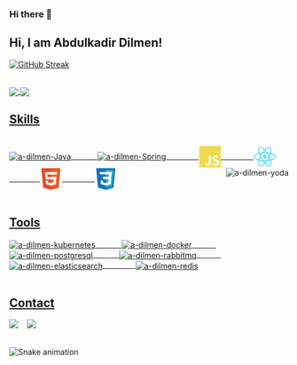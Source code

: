 ### Hi there 👋
## Hi, I am Abdulkadir Dilmen! 


[![GitHub Streak](https://streak-stats.demolab.com/?user=a-dilmen&theme=dark)](https://git.io/streak-stats)



<!--
**a-dilmen/a-dilmen** is a ✨ _special_ ✨ repository because its `README.md` (this file) appears on your GitHub profile.

Here are some ideas to get you started:

- 🔭 I’m currently working on ...
- 🌱 I’m currently learning ...
- 👯 I’m looking to collaborate on ...
- 🤔 I’m looking for help with ...
- 💬 Ask me about ...
- 📫 How to reach me: ...
- 😄 Pronouns: ...
- ⚡ Fun fact: ...
-->

</br>

 <div>
  <a href="https://github.com/a-dilmen">
   <img align="center" height="170" src="https://github-readme-stats.vercel.app/api/top-langs/?username=a-dilmen&layout=compact&langs_count=16&theme=dracula"/>
  <img align="center" src="https://github-readme-stats.vercel.app/api?username=a-dilmen&show_icons=true&theme=dracula&include_all_commits=true&count_private=true&hide=issues"/>
</div>
 
 ## Skills
<div style="display: inline_block"><br>
  <img height="40" align="center" alt="a-dilmen-Java" height="30" width="40" src="https://www.svgrepo.com/show/452234/java.svg">
 &nbsp;&nbsp;&nbsp;&nbsp;&nbsp;&nbsp;&nbsp;&nbsp;&nbsp;&nbsp;
  <img height="40" align="center" alt="a-dilmen-Spring" height="30" width="40" src="https://www.svgrepo.com/show/376350/spring.svg">
 &nbsp;&nbsp;&nbsp;&nbsp;&nbsp;&nbsp;&nbsp;&nbsp;&nbsp;&nbsp;&nbsp;&nbsp;&nbsp;
  <img height="40" align="center" alt="a-dilmen-Js" height="30" width="40" src="https://raw.githubusercontent.com/devicons/devicon/master/icons/javascript/javascript-plain.svg">
 &nbsp;&nbsp;&nbsp;&nbsp;&nbsp;&nbsp;&nbsp;&nbsp;&nbsp;&nbsp;&nbsp;&nbsp;&nbsp;
  <img height="40" align="center" alt="a-dilmen-React" height="30" width="40" src="https://raw.githubusercontent.com/devicons/devicon/master/icons/react/react-original.svg">
 &nbsp;&nbsp;&nbsp;&nbsp;&nbsp;&nbsp;&nbsp;&nbsp;&nbsp;&nbsp;&nbsp;&nbsp;&nbsp;
  <img height="40" align="center" alt="a-dilmen-HTML" height="30" width="40" src="https://raw.githubusercontent.com/devicons/devicon/master/icons/html5/html5-original.svg">
 &nbsp;&nbsp;&nbsp;&nbsp;&nbsp;&nbsp;&nbsp;&nbsp;&nbsp;&nbsp;&nbsp;&nbsp;&nbsp;
  <img height="40" align="center" alt="a-dilmen-CSS" height="30" width="40" src="https://raw.githubusercontent.com/devicons/devicon/master/icons/css3/css3-original.svg">
  <img align="right" height="180em" alt="a-dilmen-yoda" src="https://media.giphy.com/media/l44Qqz6gO6JiVV3pu/giphy.gif">
</div>
  
</br>

## Tools 
<div> 
<img height="40" align="center" alt="a-dilmen-kubernetes" height="30" width="40" src="https://www.svgrepo.com/show/448233/kubernetes.svg">
 &nbsp;&nbsp;&nbsp;&nbsp;&nbsp;&nbsp;&nbsp;&nbsp;&nbsp;&nbsp;
<img height="40" align="center" alt="a-dilmen-docker" height="30" width="40" src="https://www.svgrepo.com/show/452192/docker.svg">
 &nbsp;&nbsp;&nbsp;&nbsp;&nbsp;&nbsp;&nbsp;&nbsp;&nbsp;&nbsp;
<img height="40" align="center" alt="a-dilmen-postgresql" height="30" width="40" src="https://www.svgrepo.com/show/439268/postgresql.svg">
 &nbsp;&nbsp;&nbsp;&nbsp;&nbsp;&nbsp;&nbsp;&nbsp;&nbsp;&nbsp;
 <img height="40" align="center" alt="a-dilmen-rabbitmq" height="30" width="40" src="https://www.svgrepo.com/show/354250/rabbitmq-icon.svg">
 &nbsp;&nbsp;&nbsp;&nbsp;&nbsp;&nbsp;&nbsp;&nbsp;&nbsp;&nbsp;
  <img height="40" align="center" alt="a-dilmen-elasticsearch" height="30" width="40" src="https://www.svgrepo.com/show/303574/elasticsearch-logo.svg">
 &nbsp;&nbsp;&nbsp;&nbsp;&nbsp;&nbsp;&nbsp;&nbsp;&nbsp;&nbsp;&nbsp;&nbsp;&nbsp;
  <img height="40" align="center" alt="a-dilmen-redis" height="30" width="40" src="https://www.svgrepo.com/show/354272/redis.svg">
 </br>
</br>

## Contact 
<div> 
  <a href="https://www.linkedin.com/in/abdulkadir-dilmen-495593182" target="_blank"><img src="https://img.shields.io/badge/-LinkedIn-%230077B5?style=for-the-badge&logo=linkedin&logoColor=white" target="_blank"></a> &nbsp;&nbsp;
  <a href = "mailto: abdulkadirdilmen2@gmail.com"><img src="https://img.shields.io/badge/-Gmail-%23333?style=for-the-badge&logo=gmail&logoColor=white" target="_blank"></a>
 </br>
</br>
 
  ![Snake animation](https://github.com/eagrundy/eagrundy/blob/output/github-contribution-grid-snake.svg)
 
</div>
